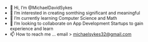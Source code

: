 - 👋 Hi, I’m @MichaelDavidSykes
- 👀 I’m interested in creating somthing significant and meaningful
- 🌱 I’m currently learning Computer Science and Math
- 💞️ I’m looking to collaborate on App Development Startups to gain experience and learn
- 📫 How to reach me ... email > michaelsykes32@gmail.com

<!---
MichaelDavidSykes/MichaelDavidSykes is a ✨ special ✨ repository because its `README.md` (this file) appears on your GitHub profile.
You can click the Preview link to take a look at your changes.
--->
